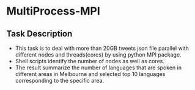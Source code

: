 # MultiProcess-MPI
## Task Description
* This task is to deal with more than 20GB tweets json file parallel with different nodes and threads(cores) by using python MPI package.
* Shell scripts identify the number of nodes as well as cores.
* The result summarize the number of languages that are spoken in different areas in Melbourne and selected top 10 languages corresponding to the specific area.
